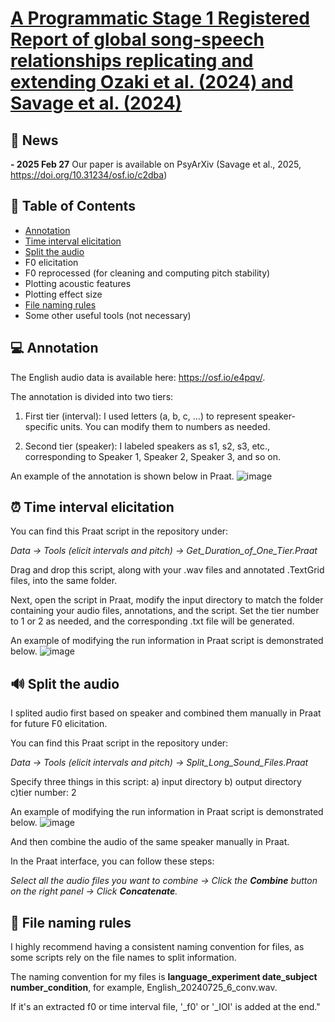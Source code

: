 # [A Programmatic Stage 1 Registered Report of global song-speech relationships replicating and extending Ozaki et al. (2024) and Savage et al. (2024)](https://doi.org/10.31234/osf.io/c2dba)

## 📰 News
**- 2025 Feb 27** Our paper is available on PsyArXiv (Savage et al., 2025, https://doi.org/10.31234/osf.io/c2dba)

## 📖 Table of Contents
- [Annotation](#annotation)
- [Time interval elicitation](#time-interval-elicitation)
- [Split the audio](#split-the-audio)
- F0 elicitation
- F0 reprocessed (for cleaning and computing pitch stability)
- Plotting acoustic features
- Plotting effect size
- [File naming rules](#file-naming-rules)
- Some other useful tools (not necessary)

## 💻 Annotation
The English audio data is available here: https://osf.io/e4pqv/.

The annotation is divided into two tiers:

1. First tier (interval): I used letters (a, b, c, ...) to represent speaker-specific units. You can modify them to numbers as needed.

2. Second tier (speaker): I labeled speakers as s1, s2, s3, etc., corresponding to Speaker 1, Speaker 2, Speaker 3, and so on.

An example of the annotation is shown below in Praat.
![image](https://github.com/user-attachments/assets/e64fa003-72e6-42ee-b61d-30c5496b2d95)

## ⏰ Time interval elicitation
You can find this Praat script in the repository under:

*Data -> Tools (elicit intervals and pitch) -> Get_Duration_of_One_Tier.Praat*

Drag and drop this script, along with your .wav files and annotated .TextGrid files, into the same folder.

Next, open the script in Praat, modify the input directory to match the folder containing your audio files, annotations, and the script. Set the tier number to 1 or 2 as needed, and the corresponding .txt file will be generated. 

An example of modifying the run information in Praat script is demonstrated below.
![image](https://github.com/user-attachments/assets/fd601a5e-bd91-42ca-8f60-a451ac0206bf)

## 🔊 Split the audio
I splited audio first based on speaker and combined them manually in Praat for future F0 elicitation.

You can find this Praat script in the repository under:

*Data -> Tools (elicit intervals and pitch) -> Split_Long_Sound_Files.Praat*

Specify three things in this script: a) input directory b) output directory c)tier number: 2

An example of modifying the run information in Praat script is demonstrated below. 
![image](https://github.com/user-attachments/assets/5e115428-5bcc-44b0-97a0-80e10baaf51c)

And then combine the audio of the same speaker manually in Praat. 

In the Praat interface, you can follow these steps:

*Select all the audio files you want to combine → Click the **Combine** button on the right panel → Click **Concatenate**.*

## 📁 File naming rules
I highly recommend having a consistent naming convention for files, as some scripts rely on the file names to split information. 

The naming convention for my files is **language_experiment date_subject number_condition**, for example, English_20240725_6_conv.wav. 

If it's an extracted f0 or time interval file, '_f0' or '_IOI' is added at the end."
